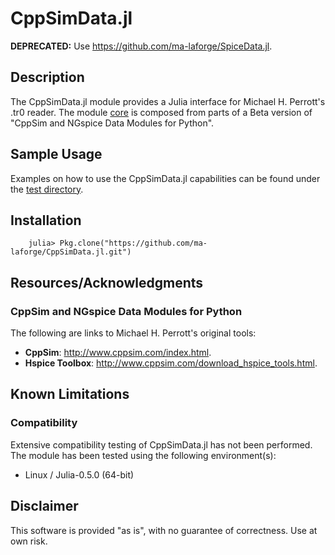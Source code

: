 # CppSimData.jl

**DEPRECATED:**  Use <https://github.com/ma-laforge/SpiceData.jl>.

## Description

The CppSimData.jl module provides a Julia interface for Michael H. Perrott's .tr0 reader. The module [core](core/) is composed from parts of a Beta version of "CppSim and NGspice Data Modules for Python".

## Sample Usage

Examples on how to use the CppSimData.jl capabilities can be found under the [test directory](test/).

<a name="Installation"></a>
## Installation

		julia> Pkg.clone("https://github.com/ma-laforge/CppSimData.jl.git")

## Resources/Acknowledgments

### CppSim and NGspice Data Modules for Python

The following are links to Michael H. Perrott's original tools:

 - **CppSim**: <http://www.cppsim.com/index.html>.
 - **Hspice Toolbox**: <http://www.cppsim.com/download_hspice_tools.html>.

## Known Limitations

### Compatibility

Extensive compatibility testing of CppSimData.jl has not been performed.  The module has been tested using the following environment(s):

 - Linux / Julia-0.5.0 (64-bit)

## Disclaimer

This software is provided "as is", with no guarantee of correctness.  Use at own risk.
